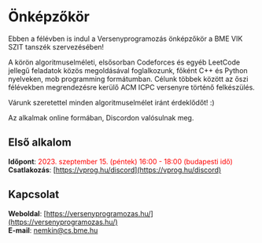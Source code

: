 # Önképzőkör

Ebben a félévben is indul a Versenyprogramozás önképzőkör a BME VIK SZIT tanszék szervezésében!

A körön algoritmuselméleti, elsősorban Codeforces és egyéb LeetCode jellegű feladatok közös megoldásával foglalkozunk, főként C++ és Python nyelveken, mob programming formátumban. Célunk többek között az őszi félévekben megrendezésre kerülő ACM ICPC versenyre történő felkészülés.

Várunk szeretettel minden algoritmuselmélet iránt érdeklődőt! :)

Az alkalmak online formában, Discordon valósulnak meg. 

## Első alkalom

**Időpont**: <span style="color:red">2023. szeptember 15. (péntek) 16:00 - 18:00 (budapesti idő)</span>  
**Csatlakozás**: [https://vprog.hu/discord](https://vprog.hu/discord)

## Kapcsolat

**Weboldal**: [https://versenyprogramozas.hu/](https://versenyprogramozas.hu/)  
**E-mail**: [nemkin@cs.bme.hu](mailto:nemkin@cs.bme.hu)

